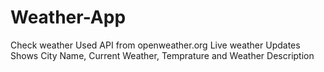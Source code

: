 # Weather-App
Check weather
Used API from openweather.org
Live weather Updates
Shows City Name, Current Weather, Temprature and Weather Description
